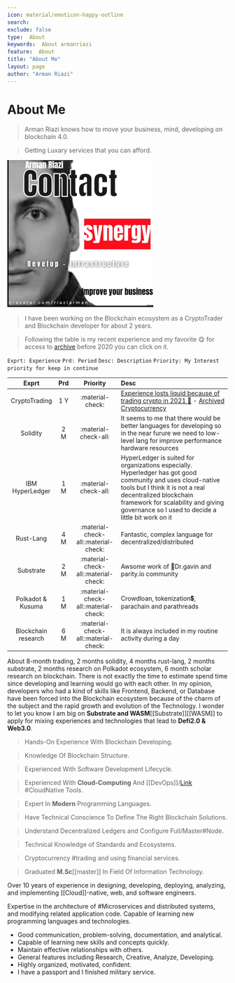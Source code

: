 ```yaml
---
icon: material/emoticon-happy-outline
search:
exclude: false
type:  About
keywords:  About armanriazi
feature:  About 
title: "About Me"
layout: page
author: "Arman Riazi"
---
```


# About Me
> Arman Riazi knows how to move your business, mind, developing on blockchain 4.0.

> Getting Luxary services that you can afford.

<!--<iframe src="https://drive.google.com/file/d/1g8he91nt_O4yo2feBwK2fD--sB3T-rVn/preview" width="720" height="420" allow="autoplay" loading="lazy" allowfullscreen="false"  style="border:1px solid black;" marginheight="0px" marginwidth="0px" scrolling="false" allow-downloads="false"></iframe>-->

![Image title](assets/attachments/me.png)

> I have been working on the Blockchain ecosystem as a CryptoTrader and Blockchain developer for about 2 years.

> Following the table is my recent experience and my favorite 😋 for access to [archive](public/archive/archive-until-2016.md) before 2020 you can click on it.

``` Exprt: Experience ```
``` Prd: Period ```
``` Desc: Description ```
``` Priority: My Interest priority for keep in continue ```

| Exprt | Prd  |  Priority | Desc
|:----------:|:-------------:|:---------------:|:---------------|
| CryptoTrading | 1 Y  |  :material-check:      |  [Experience losts liquid because of trading crypto in 2021 🤕](public/mynotes/exp-2021cryprotrading.md) - [Archived Cryptocurrency](public/archive/trading-archive-2021.md) |
|    Solidity  | 2 M         |    :material-check-all:   | It seems to me that there would be better languages for developing so in the near furure we need to low-level lang for improve performance hardware resources |
| IBM HyperLedger       |      1 M        |        :material-check-all:          |  HyperLedger is suited for organizations especially. Hyperledger has got good community and uses cloud-native tools but I think it is not a real decentralized blockchain framework for scalability and giving governance so I used to decide a little bit work on it           |
| Rust-Lang      | 4 M       |  :material-check-all::material-check:        |      Fantastic, complex language for decentralized/distributed     |
| Substrate     |  2 M           |       :material-check-all::material-check:          |        Awsome work of 🙏Dr.gavin and parity.io community        |
| Polkadot & Kusuma        |      1 M     |        :material-check-all::material-check:          |       Crowdloan, tokenization💲, parachain and parathreads         |
| Blockchain research       |      6 M        |        :material-check-all::material-check:          |        It is always included in my routine activity during a day        |

About 8-month trading, 2 months solidity, 4 months rust-lang, 2 months substrate, 2 months research on Polkadot ecosystem, 6 month scholar research on blockchain. There is not exactly the time to estimate spend time since developing and learning would go with each other. In my opinion, developers who had a kind of skills like Frontend, Backend, or Database have been forced into the Blockchain ecosystem because of the charm of the subject and the rapid growth and evolution of the Technology. I wonder to let you know I am big on **Substrate and WASM**[[Substrate]][[WASM]] to apply for mixing experiences and technologies that lead to **Defi2.0 & Web3.0**.
 
 > Hands-On Experience With Blockchain Developing.

 > Knowledge Of Blockchain Structure.

 > Experienced With Software Development Lifecycle. 

 > Experienced With **Cloud-Computing** And [[DevOps]]/[Link](public/devops/Devops.md) #CloudNative Tools. 

 > Expert In **Modern** Programming Languages.

 > Have Technical Conscience To Define The Right Blockchain Solutions. 

 > Understand Decentralized Ledgers and Configure Full/Master#Node. 

 > Technical Knowledge of Standards and Ecosystems. 

 > Cryptocurrency #trading and using financial services. 

 > Graduated **M.Sc**[[master]] In Field Of Information Technology. 
 
 Over 10 years of experience in designing, developing, deploying, analyzing, and implementing [[Cloud]]-native, web, and software engineers. 
 
 Expertise in the architecture of #Microservices and distributed systems, and modifying related application code. Capable of learning new programming languages and technologies. 

 * Good communication, problem-solving, documentation, and analytical. 
 * Capable of learning new skills and concepts quickly. 
 * Maintain effective relationships with others. 
 * General features including Research, Creative, Analyze, Developing. 
 * Highly organized, motivated, confident.
 * I have a passport and I finished military service.
 